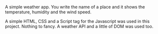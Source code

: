 A simple weather app. You write the name of a place and it shows the temperature, humidity and the wind speed.

A simple HTML, CSS and a Script tag for the Javascript was used in this project. Nothing to fancy. A weather API and a little of DOM was used too.
